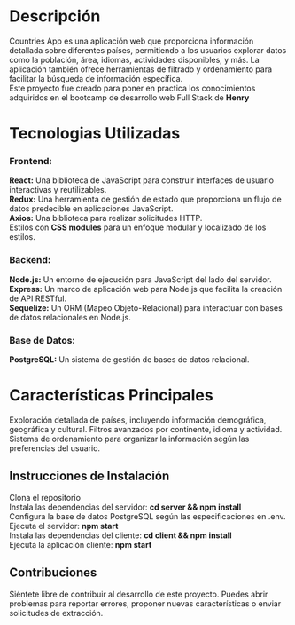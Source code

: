 <h1>Descripción</h1>
Countries App es una aplicación web que proporciona información detallada sobre diferentes países, permitiendo a los usuarios explorar datos como la población, área, idiomas, actividades disponibles, y más. La aplicación también ofrece herramientas de filtrado y ordenamiento para facilitar la búsqueda de información específica.
<br>Este proyecto fue creado para poner en practica los conocimientos adquiridos en el bootcamp de desarrollo web Full Stack de <strong>Henry</strong>
<h1>Tecnologias Utilizadas</h1>
<h3>Frontend:</h3>

<strong>React:</strong> Una biblioteca de JavaScript para construir interfaces de usuario interactivas y reutilizables.<br>
<strong>Redux:</strong> Una herramienta de gestión de estado que proporciona un flujo de datos predecible en aplicaciones JavaScript.<br>
<strong>Axios:</strong> Una biblioteca para realizar solicitudes HTTP.<br>
Estilos con <strong>CSS modules</strong> para un enfoque modular y localizado de los estilos.
<h3>Backend:</h3>

<strong>Node.js:</strong> Un entorno de ejecución para JavaScript del lado del servidor.<br>
<strong>Express:</strong> Un marco de aplicación web para Node.js que facilita la creación de API RESTful.<br>
<strong>Sequelize:</strong> Un ORM (Mapeo Objeto-Relacional) para interactuar con bases de datos relacionales en Node.js.<br>
<h3>Base de Datos:</h3>

<strong>PostgreSQL:</strong> Un sistema de gestión de bases de datos relacional.

<h1>Características Principales</h1> 
Exploración detallada de países, incluyendo información demográfica, geográfica y cultural.
Filtros avanzados por continente, idioma y actividad.
Sistema de ordenamiento para organizar la información según las preferencias del usuario.

<h2>Instrucciones de Instalación</h2>
Clona el repositorio<br>
Instala las dependencias del servidor: <strong>cd server && npm install</strong> <br>
Configura la base de datos PostgreSQL según las especificaciones en .env.<br>
Ejecuta el servidor: <strong>npm start</strong><br> 
Instala las dependencias del cliente: <strong>cd client && npm install</strong> <br>
Ejecuta la aplicación cliente: <strong>npm start</strong> 

<h2>Contribuciones</h2>
Siéntete libre de contribuir al desarrollo de este proyecto. Puedes abrir problemas para reportar errores, proponer nuevas características o enviar solicitudes de extracción.

